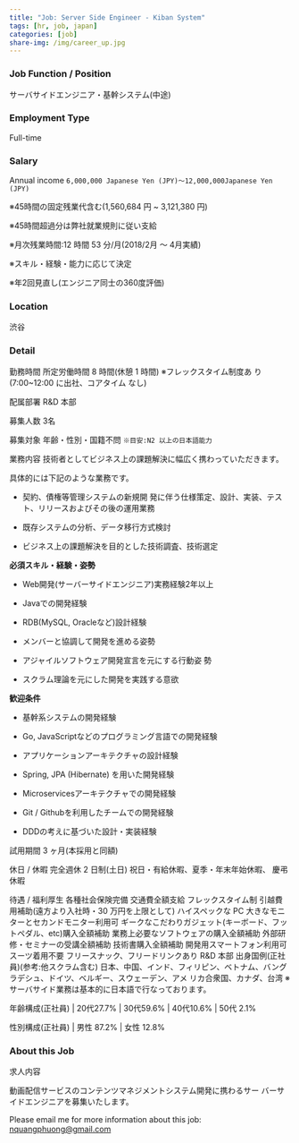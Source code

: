```yaml
---
title: "Job: Server Side Engineer - Kiban System"
tags: [hr, job, japan]
categories: [job]
share-img: /img/career_up.jpg
---
```


### Job Function / Position

サーバサイドエンジニア・基幹システム(中途)

### Employment Type

Full-time

### Salary

Annual income `6,000,000 Japanese Yen (JPY)〜12,000,000Japanese Yen (JPY)`

※45時間の固定残業代含む(1,560,684 円 ~ 3,121,380 円)

※45時間超過分は弊社就業規則に従い支給

※月次残業時間:12 時間 53 分/月(2018/2月 〜 4月実績)

※スキル・経験・能力に応じて決定

※年2回見直し(エンジニア同士の360度評価)

### Location

渋谷

### Detail

勤務時間    所定労働時間 8 時間(休憩 1 時間) ※フレックスタイム制度あ り(7:00~12:00 に出社、コアタイム なし)

配属部署    R&D 本部

募集人数    3名

募集対象    年齢・性別・国籍不問 `※目安:N2 以上の日本語能力`

業務内容    技術者としてビジネス上の課題解決に幅広く携わっていただきます。

具体的には下記のような業務です。

- 契約、債権等管理システムの新規開 発に伴う仕様策定、設計、実装、テスト、リリースおよびその後の運用業務

- 既存システムの分析、データ移行方式検討

- ビジネス上の課題解決を目的とした技術調査、技術選定

**必須スキル・経験・姿勢**

- Web開発(サーバーサイドエンジニア)実務経験2年以上

- Javaでの開発経験

- RDB(MySQL, Oracleなど)設計経験

- メンバーと協調して開発を進める姿勢

- アジャイルソフトウェア開発宣言を元にする行動姿 勢

- スクラム理論を元にした開発を実践する意欲

**歓迎条件**

- 基幹系システムの開発経験

- Go, JavaScriptなどのプログラミング言語での開発経験

- アプリケーションアーキテクチャの設計経験

- Spring, JPA (Hibernate) を用いた開発経験

- Microservicesアーキテクチャでの開発経験

- Git / Githubを利用したチームでの開発経験

- DDDの考えに基づいた設計・実装経験

試用期間 3 ヶ月(本採用と同額)

休日 / 休暇 完全週休 2 日制(土日) 祝日・有給休暇、夏季・年末年始休暇、 慶弔休暇

待遇 / 福利厚生 各種社会保険完備 交通費全額支給 フレックスタイム制 引越費 用補助(遠方より入社時・30 万円を上限として) ハイスペックな PC 大きなモニ ターとセカンドモニター利用可 ギークなこだわりガジェット(キーボード、フットペダル、etc)購入全額補助 業務上必要なソフトウェアの購入全額補助 外部研 修・セミナーの受講全額補助 技術書購入全額補助 開発用スマートフォン利用可スーツ着用不要 フリースナック、フリードリンクあり
R&D 本部 出身国例(正社員)(参考:他スクラム含む) 日本、中国、インド、フィリピン、ベトナム、バングラデシュ、ドイツ、ベルギー、スウェーデン、アメ リカ合衆国、カナダ、台湾 ※サーバサイド業務は基本的に日本語で行なっております。

年齢構成(正社員) | 20代27.7% | 30代59.6% | 40代10.6% | 50代  2.1%


性別構成(正社員) | 男性 87.2% | 女性 12.8%

### About this Job

求人内容

動画配信サービスのコンテンツマネジメントシステム開発に携わるサー バーサイドエンジニアを募集いたします。

Please email me for more information about this job: nquangphuong@gmail.com

<script async src="//pagead2.googlesyndication.com/pagead/js/adsbygoogle.js"></script>
<ins class="adsbygoogle"
     style="display:block; text-align:center;"
     data-ad-layout="in-article"
     data-ad-format="fluid"
     data-ad-client="ca-pub-2750437710821247"
     data-ad-slot="8905029259"></ins>
<script>
     (adsbygoogle = window.adsbygoogle || []).push({});
</script>
